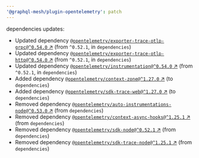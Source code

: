 ```yaml
---
'@graphql-mesh/plugin-opentelemetry': patch
---
```


dependencies updates: 

- Updated dependency [`@opentelemetry/exporter-trace-otlp-grpc@^0.54.0` ↗︎](https://www.npmjs.com/package/@opentelemetry/exporter-trace-otlp-grpc/v/0.54.0) (from `^0.52.1`, in `dependencies`)
- Updated dependency [`@opentelemetry/exporter-trace-otlp-http@^0.54.0` ↗︎](https://www.npmjs.com/package/@opentelemetry/exporter-trace-otlp-http/v/0.54.0) (from `^0.52.1`, in `dependencies`)
- Updated dependency [`@opentelemetry/instrumentation@^0.54.0` ↗︎](https://www.npmjs.com/package/@opentelemetry/instrumentation/v/0.54.0) (from `^0.52.1`, in `dependencies`)
- Added dependency [`@opentelemetry/context-zone@^1.27.0` ↗︎](https://www.npmjs.com/package/@opentelemetry/context-zone/v/1.27.0) (to `dependencies`)
- Added dependency [`@opentelemetry/sdk-trace-web@^1.27.0` ↗︎](https://www.npmjs.com/package/@opentelemetry/sdk-trace-web/v/1.27.0) (to `dependencies`)
- Removed dependency [`@opentelemetry/auto-instrumentations-node@^0.53.0` ↗︎](https://www.npmjs.com/package/@opentelemetry/auto-instrumentations-node/v/0.53.0) (from `dependencies`)
- Removed dependency [`@opentelemetry/context-async-hooks@^1.25.1` ↗︎](https://www.npmjs.com/package/@opentelemetry/context-async-hooks/v/1.25.1) (from `dependencies`)
- Removed dependency [`@opentelemetry/sdk-node@^0.52.1` ↗︎](https://www.npmjs.com/package/@opentelemetry/sdk-node/v/0.52.1) (from `dependencies`)
- Removed dependency [`@opentelemetry/sdk-trace-node@^1.25.1` ↗︎](https://www.npmjs.com/package/@opentelemetry/sdk-trace-node/v/1.25.1) (from `dependencies`)
